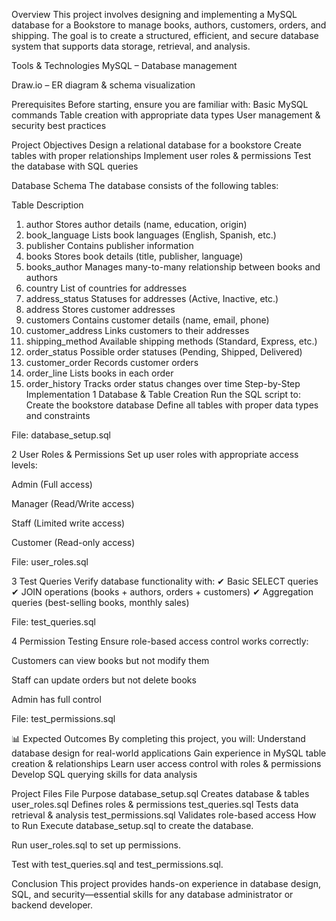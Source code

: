  Overview
This project involves designing and implementing a MySQL database for a Bookstore to manage books, authors, customers, orders, and shipping. The goal is to create a structured, efficient, and secure database system that supports data storage, retrieval, and analysis.

Tools & Technologies
MySQL – Database management

Draw.io – ER diagram & schema visualization

 Prerequisites
Before starting, ensure you are familiar with:
 Basic MySQL commands
 Table creation with appropriate data types
 User management & security best practices

  Project Objectives
 Design a relational database for a bookstore
 Create tables with proper relationships
 Implement user roles & permissions
 Test the database with SQL queries

  Database Schema
The database consists of the following tables:

Table	Description
1. author	Stores author details (name, education, origin)
2. book_language	Lists book languages (English, Spanish, etc.)
3. publisher	Contains publisher information
4. books	Stores book details (title, publisher, language)
5. books_author	Manages many-to-many relationship between books and authors
6. country	List of countries for addresses
7. address_status	Statuses for addresses (Active, Inactive, etc.)
8. address	Stores customer addresses
9. customers	Contains customer details (name, email, phone)
10. customer_address	Links customers to their addresses
11. shipping_method	Available shipping methods (Standard, Express, etc.)
12. order_status	Possible order statuses (Pending, Shipped, Delivered)
13. customer_order	Records customer orders
14. order_line	Lists books in each order
15. order_history	Tracks order status changes over time
 Step-by-Step Implementation
1 Database & Table Creation
Run the SQL script to:
 Create the bookstore database
 Define all tables with proper data types and constraints

 File: database_setup.sql

2 User Roles & Permissions
Set up user roles with appropriate access levels:

Admin (Full access)

Manager (Read/Write access)

Staff (Limited write access)

Customer (Read-only access)

 File: user_roles.sql

3 Test Queries
Verify database functionality with:
✔ Basic SELECT queries
✔ JOIN operations (books + authors, orders + customers)
✔ Aggregation queries (best-selling books, monthly sales)

 File: test_queries.sql

4 Permission Testing
Ensure role-based access control works correctly:

Customers can view books but not modify them

Staff can update orders but not delete books

Admin has full control

 File: test_permissions.sql

📊 Expected Outcomes
By completing this project, you will:
 Understand database design for real-world applications
 Gain experience in MySQL table creation & relationships
 Learn user access control with roles & permissions
 Develop SQL querying skills for data analysis

 Project Files
File	Purpose
database_setup.sql	Creates database & tables
user_roles.sql	Defines roles & permissions
test_queries.sql	Tests data retrieval & analysis
test_permissions.sql	Validates role-based access
 How to Run
Execute database_setup.sql to create the database.

Run user_roles.sql to set up permissions.

Test with test_queries.sql and test_permissions.sql.

 Conclusion
This project provides hands-on experience in database design, SQL, and security—essential skills for any database administrator or backend developer.

